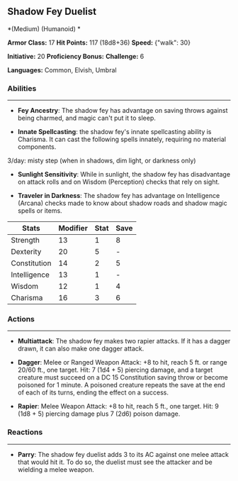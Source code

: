 ## Shadow Fey Duelist
*(Medium) (Humanoid) *

**Armor Class:** 17
**Hit Points:** 117 (18d8+36)
**Speed:** {"walk": 30}

**Initiative:** 20
**Proficiency Bonus:**
**Challenge:** 6

**Languages:** Common, Elvish, Umbral

### Abilities
 --- 
- **Fey Ancestry**: The shadow fey has advantage on saving throws against being charmed, and magic can't put it to sleep.

- **Innate Spellcasting**: the shadow fey's innate spellcasting ability is Charisma. It can cast the following spells innately, requiring no material components.

3/day: misty step (when in shadows, dim light, or darkness only)

- **Sunlight Sensitivity**: While in sunlight, the shadow fey has disadvantage on attack rolls and on Wisdom (Perception) checks that rely on sight.

- **Traveler in Darkness**: The shadow fey has advantage on Intelligence (Arcana) checks made to know about shadow roads and shadow magic spells or items.



| Stats | Modifier | Stat | Save
| ---- | ---- | ---- | ---- |
| Strength | 13 | 1 | 8 |
| Dexterity | 20 | 5 | - |
| Constitution | 14 | 2 | 5 |
| Intelligence | 13 | 1 | - |
| Wisdom | 12 | 1 | 4 |
| Charisma | 16 | 3 | 6 |

### Actions
 --- 
- **Multiattack**: The shadow fey makes two rapier attacks. If it has a dagger drawn, it can also make one dagger attack.

- **Dagger**: Melee or Ranged Weapon Attack: +8 to hit, reach 5 ft. or range 20/60 ft., one target. Hit: 7 (1d4 + 5) piercing damage, and a target creature must succeed on a DC 15 Constitution saving throw or become poisoned for 1 minute. A poisoned creature repeats the save at the end of each of its turns, ending the effect on a success.

- **Rapier**: Melee Weapon Attack: +8 to hit, reach 5 ft., one target. Hit: 9 (1d8 + 5) piercing damage plus 7 (2d6) poison damage.

### Reactions
 --- 
- **Parry**: The shadow fey duelist adds 3 to its AC against one melee attack that would hit it. To do so, the duelist must see the attacker and be wielding a melee weapon.

